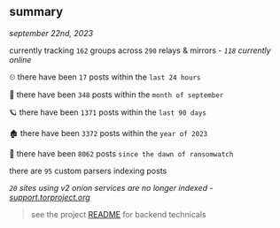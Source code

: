 
## summary
_september 22nd, 2023_

currently tracking `162` groups across `290` relays & mirrors - _`118` currently online_

⏲ there have been `17` posts within the `last 24 hours`

🦈 there have been `348` posts within the `month of september`

🪐 there have been `1371` posts within the `last 90 days`

🏚 there have been `3372` posts within the `year of 2023`

🦕 there have been `8062` posts `since the dawn of ransomwatch`

there are `95` custom parsers indexing posts

_`20` sites using v2 onion services are no longer indexed - [support.torproject.org](https://support.torproject.org/onionservices/v2-deprecation/)_

> see the project [README](https://github.com/joshhighet/ransomwatch#ransomwatch--) for backend technicals
